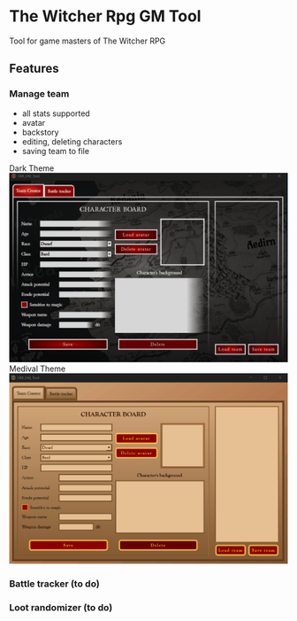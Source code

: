 # The Witcher Rpg GM Tool

Tool for game masters of The Witcher RPG

## Features

### Manage team 
- all stats supported
- avatar
- backstory
- editing, deleting characters
- saving team to file  

Dark Theme
![screenshot](WitcherToolDarkTheme.gif)
Medival Theme
![screenshot](WitcherToolMedivalTheme.gif)


### Battle tracker (to do)
### Loot randomizer (to do)



